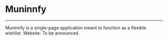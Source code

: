 # Muninnfy
---


Muninnfy is a single-page application meant to function as a flexible wishlist.
Website: To be announced.